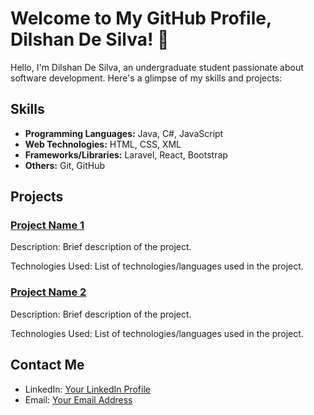 # Welcome to My GitHub Profile, Dilshan De Silva! 👋

Hello, I'm Dilshan De Silva, an undergraduate student passionate about software development. Here's a glimpse of my skills and projects:

## Skills
- **Programming Languages:** Java, C#, JavaScript
- **Web Technologies:** HTML, CSS, XML
- **Frameworks/Libraries:** Laravel, React, Bootstrap
- **Others:** Git, GitHub

## Projects
### [Project Name 1](link-to-project-1)
Description: Brief description of the project.

Technologies Used: List of technologies/languages used in the project.

### [Project Name 2](link-to-project-2)
Description: Brief description of the project.

Technologies Used: List of technologies/languages used in the project.

## Contact Me
- LinkedIn: [Your LinkedIn Profile](link-to-linkedin)
- Email: [Your Email Address](mailto:your-email@example.com)
